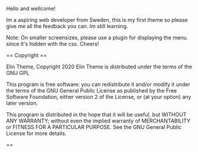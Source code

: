 Hello and wellcome!

Im a aspiring web developer from Sweden, this is my first theme so please give me all the feedback you can. Im still learning. 

Note: On smaller screensizes, please use a plugin for displaying the menu. since it's hidden with the css. Cheers!

== Copyright ==

Elin Theme, Copyright 2020
Elin Theme is distributed under the terms of the GNU GPL

This program is free software: you can redistribute it and/or modify
it under the terms of the GNU General Public License as published by
the Free Software Foundation, either version 2 of the License, or
(at your option) any later version.

This program is distributed in the hope that it will be useful,
but WITHOUT ANY WARRANTY; without even the implied warranty of
MERCHANTABILITY or FITNESS FOR A PARTICULAR PURPOSE. See the
GNU General Public License for more details.

==

